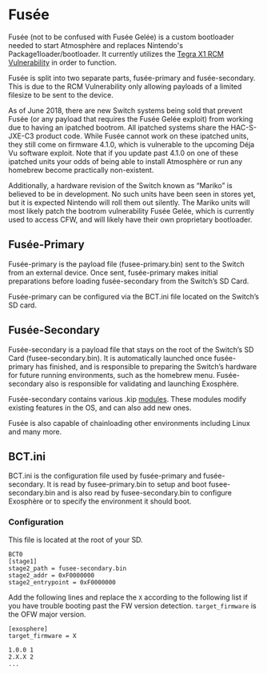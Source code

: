 # Fusée
Fusée (not to be confused with Fusée Gelée) is a custom bootloader needed to start Atmosphère and replaces Nintendo's Package1loader/bootloader. It currently utilizes the [Tegra X1 RCM Vulnerability](https://nvidia.custhelp.com/app/answers/detail/a_id/4660/~/security-notice%3A-nvidia-tegra-rcm-vulnerability) in order to function.

Fusée is split into two separate parts, fusée-primary and fusée-secondary. This is due to the RCM Vulnerability only allowing payloads of a limited filesize to be sent to the device.

As of June 2018, there are new Switch systems being sold that prevent Fusée (or any payload that requires the Fusée Gelée exploit) from working due to having an ipatched bootrom. All ipatched systems share the HAC-S-JXE-C3 product code. While Fusée cannot work on these ipatched units, they still come on firmware 4.1.0, which is vulnerable to the upcoming Déja Vu software exploit. Note that if you update past 4.1.0 on one of these ipatched units your odds of being able to install Atmosphère or run any homebrew become practically non-existent.

Additionally, a hardware revision of the Switch known as “Mariko” is believed to be in development. No such units have been seen in stores yet, but it is expected Nintendo will roll them out silently. The Mariko units will most likely patch the bootrom vulnerability Fusée Gelée, which is currently used to access CFW, and will likely have their own proprietary bootloader.

## Fusée-Primary
Fusée-primary is the payload file (fusee-primary.bin) sent to the Switch from an external device. Once sent, fusée-primary makes initial preparations before loading fusée-secondary from the Switch’s SD Card.

Fusée-primary can be configured via the BCT.ini file located on the Switch’s SD card.

## Fusée-Secondary
Fusée-secondary is a payload file that stays on the root of the Switch’s SD Card (fusee-secondary.bin). It is automatically launched once fusée-primary has finished, and is responsible to preparing the Switch’s hardware for future running environments, such as the homebrew menu. Fusée-secondary also is responsible for validating and launching Exosphère.

Fusée-secondary contains various .kip [modules](https://github.com/joelc608/Atmosphere/tree/master/docs/modules). These modules modify existing features in the OS, and can also add new ones.

Fusée is also capable of chainloading other environments including Linux and many more.

## BCT.ini
BCT.ini is the configuration file used by fusée-primary and fusée-secondary. It is read by fusee-primary.bin to setup and boot fusee-secondary.bin and is also read by fusee-secondary.bin to configure Exosphère or to specify the environment it should boot.

### Configuration
This file is located at the root of your SD.
```
BCT0
[stage1]
stage2_path = fusee-secondary.bin
stage2_addr = 0xF0000000
stage2_entrypoint = 0xF0000000
```
Add the following lines and replace the `X` according to the following list if you have trouble booting past the FW version detection.
`target_firmware` is the OFW major version. 
```
[exosphere]
target_firmware = X
```
```
1.0.0 1
2.X.X 2
...
```
